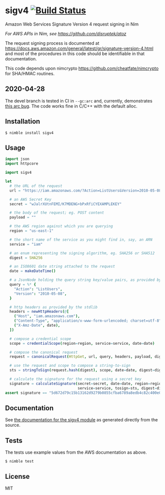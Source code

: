 # sigv4 [![Build Status](https://travis-ci.org/disruptek/sigv4.svg?branch=master)](https://travis-ci.org/disruptek/sigv4)
Amazon Web Services Signature Version 4 request signing in Nim

_For AWS APIs in Nim, see https://github.com/disruptek/atoz_

The request signing process is documented at https://docs.aws.amazon.com/general/latest/gr/signature-version-4.html and most of the procedures in this code should be identifiable in that documentation.

This code depends upon nimcrypto https://github.com/cheatfate/nimcrypto for SHA/HMAC routines.

## 2020-04-28

The devel branch is tested in CI in `--gc:arc` and, currently, demonstrates
[this arc bug](https://github.com/nim-lang/Nim/issues/14079). The code works
fine in C/C++ with the default alloc.

## Installation
```
$ nimble install sigv4
```

## Usage
```nim
import json
import httpcore

import sigv4

let
  # the URL of the request
  url = "https://iam.amazonaws.com/?Action=ListUsers&Version=2010-05-08"

  # an AWS Secret Key
  secret = "wJalrXUtnFEMI/K7MDENG+bPxRfiCYEXAMPLEKEY"

  # the body of the request; eg. POST content
  payload = ""

  # the AWS region against which you are querying
  region = "us-east-1"

  # the short name of the service as you might find in, say, an ARN
  service = "iam"

  # an enum representing the signing algorithm, eg. SHA256 or SHA512
  digest = SHA256

  # an ISO8601 date string attached to the request
  date = makeDateTime()

  # a JsonNode holding the query string key/value pairs, as provided by the stdlib
  query = %* {
    "Action": "ListUsers",
    "Version": "2010-05-08",
  }

  # http headers as provided by the stdlib
  headers = newHttpHeaders(@[
    ("Host", "iam.amazonaws.com"),
    ("Content-Type", "application/x-www-form-urlencoded; charset=utf-8"),
    ("X-Amz-Date", date),
  ])

  # compose a credential scope
  scope = credentialScope(region=region, service=service, date=date)

  # compose the canonical request
  request = canonicalRequest(HttpGet, url, query, headers, payload, digest=digest)

  # use the request and scope to compose a string-to-sign
  sts = stringToSign(request.hash(digest), scope, date=date, digest=digest)

  # calculate the signature for the request using a secret key
  signature = calculateSignature(secret=secret, date=date, region=region,
                                 service=service, tosign=sts, digest=digest)
assert signature == "5d672d79c15b13162d9279b0855cfba6789a8edb4c82c400e06b5924a6f2b5d7"
```

## Documentation
See [the documentation for the sigv4 module](https://disruptek.github.io/sigv4/sigv4.html) as generated directly from the source.

## Tests
The tests use example values from the AWS documentation as above.
```
$ nimble test
```

## License
MIT
